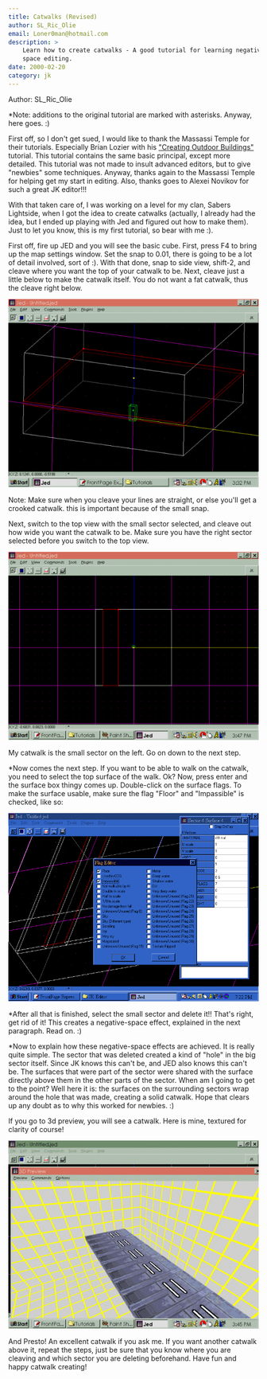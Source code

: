 ```yaml
---
title: Catwalks (Revised)  
author: SL_Ric_Olie
email: Loner0man@hotmail.com
description: >
    Learn how to create catwalks - A good tutorial for learning negative
    space editing.
date: 2000-02-20
category: jk
---
```


Author: SL\_Ric\_Olie  
  

\*Note: additions to the original tutorial are marked with asterisks.
Anyway, here goes. :)

First off, so I don't get sued, I would like to thank the Massassi
Temple for their tutorials. Especially Brian
Lozier with his ["Creating Outdoor
Buildings"](/tutorials/outdoor/) tutorial. This tutorial contains the
same basic principal, except more detailed. This tutorial was not made
to insult advanced editors, but to give "newbies" some techniques.
Anyway, thanks again to the Massassi Temple for helping get my start in
editing. Also, thanks goes to Alexei
Novikov for such a great JK editor\!\!\!

With that taken care of, I was working on a level for my clan, Sabers
Lightside, when I got the idea to create catwalks (actually, I already
had the idea, but I ended up playing with Jed and figured out how to
make them). Just to let you know, this is my first tutorial, so bear
with me :).

First off, fire up JED and you will see the basic cube. First, press F4
to bring up the map settings window. Set the snap to 0.01, there is
going to be a lot of detail involved, sort of :). With that done, snap
to side view, shift-2, and cleave where you want the top of your catwalk
to be. Next, cleave just a little below to make the catwalk itself. You
do not want a fat catwalk, thus the cleave right below.

![](image1.gif)

Note: Make sure when you cleave your lines are straight, or else you'll
get a crooked catwalk. this is important because of the small snap.

Next, switch to the top view with the small sector selected, and cleave
out how wide you want the catwalk to be. Make sure you have the right
sector selected before you switch to the top view.

![](image2.gif)

My catwalk is the small sector on the left. Go on down to the next step.

\*Now comes the next step. If you want to be able to walk on the catwalk,
you need to select the top surface of the walk. Ok? Now, press enter and
the surface box thingy comes up. Double-click on the surface flags. To
make the surface usable, make sure the flag "Floor" and "Impassible" is
checked, like so:

![](image4.gif)

\*After all that is finished, select the small sector and delete it\!\!
That's right, get rid of it\! This creates a negative-space effect,
explained in the next paragraph. Read on. :)

\*Now to explain how these negative-space effects are achieved. It is
really quite simple. The sector that was deleted created a kind of
"hole" in the big sector itself. Since JK knows this can't be, and JED
also knows this can't be. The surfaces that were part of the sector were
shared with the surface directly above them in the other parts of the
sector. When am I going to get to the point? Well here it is: the
surfaces on the surrounding sectors wrap around the hole that was made,
creating a solid catwalk. Hope that clears up any doubt as to why this
worked for newbies. :)

If you go to 3d preview, you will see a catwalk. Here is mine, textured
for clarity of course\!

![](image3.gif)

And Presto\! An excellent catwalk if you ask me. If you want another
catwalk above it, repeat the steps, just be sure that you know where you
are cleaving and which sector you are deleting beforehand. Have fun and
happy catwalk creating\!
